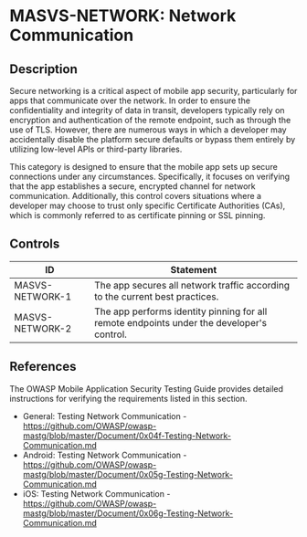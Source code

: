 # MASVS-NETWORK: Network Communication

## Description

Secure networking is a critical aspect of mobile app security, particularly for apps that communicate over the network. In order to ensure the confidentiality and integrity of data in transit, developers typically rely on encryption and authentication of the remote endpoint, such as through the use of TLS. However, there are numerous ways in which a developer may accidentally disable the platform secure defaults or bypass them entirely by utilizing low-level APIs or third-party libraries.

This category is designed to ensure that the mobile app sets up secure connections under any circumstances. Specifically, it focuses on verifying that the app establishes a secure, encrypted channel for network communication. Additionally, this control covers situations where a developer may choose to trust only specific Certificate Authorities (CAs), which is commonly referred to as certificate pinning or SSL pinning.

## Controls

| ID | Statement |
|----|-----------|
| MASVS-NETWORK-1 | The app secures all network traffic according to the current best practices. |
| MASVS-NETWORK-2 | The app performs identity pinning for all remote endpoints under the developer's control. |

## References

The OWASP Mobile Application Security Testing Guide provides detailed instructions for verifying the requirements listed in this section.

- General: Testing Network Communication - <https://github.com/OWASP/owasp-mastg/blob/master/Document/0x04f-Testing-Network-Communication.md>
- Android: Testing Network Communication - <https://github.com/OWASP/owasp-mastg/blob/master/Document/0x05g-Testing-Network-Communication.md>
- iOS: Testing Network Communication - <https://github.com/OWASP/owasp-mastg/blob/master/Document/0x06g-Testing-Network-Communication.md>
